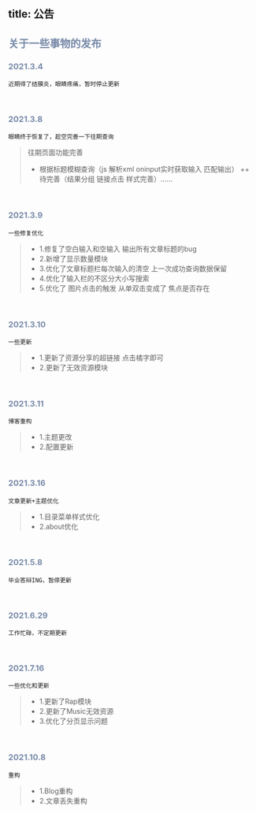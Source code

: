 title: 公告
---
## <font color="#798ba9"> 关于一些事物的发布 </font>

### <font color="#798ba9"> 2021.3.4 </font>

	近期得了结膜炎，眼睛疼痛，暂时停止更新

<br>

### <font color="#798ba9"> 2021.3.8 </font>

	眼睛终于恢复了，趁空完善一下往期查询

> 往期页面功能完善
>+ 根据标题模糊查询（js 解析xml oninput实时获取输入 匹配输出）
>++ 待完善（结果分组 链接点击 样式完善）……

<br>

### <font color="#798ba9"> 2021.3.9 </font>

	一些修复优化

>+ 1.修复了空白输入和空输入 输出所有文章标题的bug
>+ 2.新增了显示数量模块
>+ 3.优化了文章标题栏每次输入的清空 上一次成功查询数据保留
>+ 4.优化了输入栏的不区分大小写搜索
>+ 5.优化了 图片点击的触发 从单双击变成了 焦点是否存在

<br>

### <font color="#798ba9"> 2021.3.10 </font>

	一些更新

>+ 1.更新了资源分享的超链接 点击橘字即可
>+ 2.更新了无效资源模块

<br>

### <font color="#798ba9"> 2021.3.11 </font>

	博客重构

>+ 1.主题更改
>+ 2.配置更新

<br>

### <font color="#798ba9"> 2021.3.16 </font>

	文章更新+主题优化

>+ 1.目录菜单样式优化
>+ 2.about优化

<br>

### <font color="#798ba9"> 2021.5.8 </font>

	毕业答辩ING，暂停更新

<br>

### <font color="#798ba9"> 2021.6.29 </font>

	工作忙碌，不定期更新

<br>

### <font color="#798ba9"> 2021.7.16 </font>

	一些优化和更新

>+ 1.更新了Rap模块
>+ 2.更新了Music无效资源
>+ 3.优化了分页显示问题

<br>

### <font color="#798ba9"> 2021.10.8 </font>

	重构

>+ 1.Blog重构
>+ 2.文章丢失重构

<br>